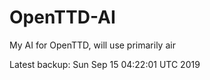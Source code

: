 # OpenTTD-AI
My AI for OpenTTD, will use primarily air

Latest backup: Sun Sep 15 04:22:01 UTC 2019
